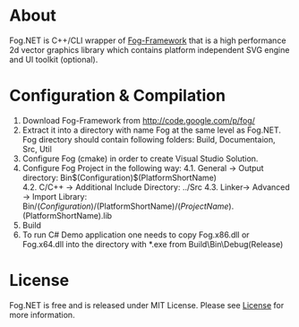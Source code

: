 # About

Fog.NET is C++/CLI wrapper of [Fog-Framework](http://code.google.com/p/fog/) that
is a high performance 2d vector graphics library which contains platform independent SVG engine and UI toolkit (optional). 

# Configuration & Compilation
1. Download Fog-Framework from http://code.google.com/p/fog/
2. Extract it into a directory with name Fog at the same level as Fog.NET. Fog directory should contain following folders: Build, Documentaion, Src, Util
3. Configure Fog (cmake) in order to create Visual Studio Solution.
4. Configure Fog Project in the following way: 
   4.1. General -> Output directory: Bin\$(Configuration)\$(PlatformShortName)\
   4.2. C/C++ -> Additional Include Directory: ../Src
   4.3. Linker-> Advanced -> Import Library: Bin/$(Configuration)/$(PlatformShortName)/$(ProjectName).$(PlatformShortName).lib
5. Build
6. To run C# Demo application one needs to copy Fog.x86.dll or Fog.x64.dll into the directory with *.exe from Build\Bin\Debug(Release)


# License

Fog.NET is free and is released under MIT License. Please see [License](https://github.com/Rungee/Fog.NET/blob/master/LICENSE.md) for more information.
